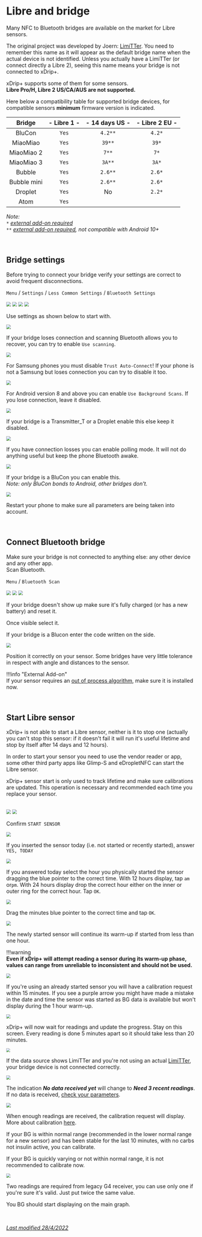 # Libre and bridge

Many NFC to Bluetooth bridges are available on the market for Libre sensors.

The original project was developed by Joern: [LimiTTer](https://github.com/JoernL/LimiTTer). You need to remember this name as it will appear as the default bridge name when the actual device is not identified. Unless you actually have a LimiTTer (or connect directly a Libre 2), seeing this name means your bridge is not connected to xDrip+.

xDrip+ supports some of them for some sensors.  
**Libre Pro/H, Libre 2 US/CA/AUS are not supported.**

Here below a compatibility table for supported bridge devices, for compatible sensors **minimum** firmware version is indicated.

|   Bridge    | - Libre 1 - | - 14 days US - | - Libre 2 EU - |
| :---------: | :---------: | :------------: | :------------: |
|   BluCon    |    `Yes`    |    `4.2**`     |     `4.2*`     |
|  MiaoMiao   |    `Yes`    |     `39**`     |     `39*`      |
| MiaoMiao 2  |    `Yes`    |     `7**`      |      `7*`      |
| MiaoMiao 3  |    `Yes`    |     `3A**`     |     `3A*`      |
|   Bubble    |    `Yes`    |    `2.6**`     |     `2.6*`     |
| Bubble mini |    `Yes`    |    `2.6**`     |     `2.6*`     |
|   Droplet   |    `Yes`    |       No       |     `2.2*`     |
|    Atom     |    `Yes`    |                |                |

*Note:*  
*`*` [external add-on required](../../use/OOP)*  
*`**` [external add-on required](../../use/OOP), not compatible with Android 10+*

</br>

## Bridge settings

Before trying to connect your bridge verify your settings are correct to avoid frequent disconnections.

`Menu` / `Settings` / `Less Common Settings` / `Bluetooth Settings`

<img src="../../images/hamburger_menu.png" style="zoom:75%;" />

<img src="../../images/M-S.png" style="zoom:75%;" />

<img src="../../images/M-S-LCS.png" style="zoom:75%;" />

<img src="../../images/M-S-LCS-BT.png" style="zoom:75%;" />

Use settings as shown below to start with.

<img src="../images/M-S-LCS-BT-L1.png" style="zoom:75%;" />

If your bridge loses connection and scanning Bluetooth allows you to recover, you can try to enable `Use scanning`.

<img src="../images/M-S-LCS-BT-L2.png" style="zoom:75%;" />

For Samsung phones you must disable `Trust Auto-Connect`! If your phone is not a Samsung but loses connection you can try to disable it too.

<img src="../../images/M-S-LCS-BT-TAC.png" style="zoom:75%;" />

For Android version 8 and above you can enable `Use Background Scans`. If you lose connection, leave it disabled.

<img src="../images/M-S-LCS-BT-L3.png" style="zoom:75%;" />

If your bridge is a Transmitter_T or a Droplet enable this else keep it disabled.

<img src="../images/M-S-LCS-BT-MK.png" style="zoom:75%;" />

If you have connection losses you can enable polling mode. It will not do anything useful but keep the phone Bluetooth awake.

<img src="../images/M-S-LCS-BT-L4.png" style="zoom:75%;" />

If your bridge is a BluCon you can enable this.  
*Note: only BluCon bonds to Android, other bridges don't.*

<img src="../images/M-S-LCS-BT-L5.png" style="zoom:75%;" />

</br>

Restart your phone to make sure all parameters are being taken into account.

</br>

## Connect Bluetooth bridge

Make sure your bridge is not connected to anything else: any other device and any other app.  
Scan Bluetooth.

`Menu` / `Bluetooth Scan` 

<img src="../../images/hamburger_menu.png" style="zoom:75%;" />

<img src="../../images/M-BTS.png" style="zoom:75%;" />

<img src="../../images/M-BTscan.png" style="zoom:75%;" />

If your bridge doesn't show up make sure it's fully charged (or has a new battery) and reset it.

Once visible select it.

If your bridge is a Blucon enter the code written on the side. 

<img src="../images/M-BT-BK.png" style="zoom:75%;" />

Position it correctly on your sensor. Some bridges have very little tolerance in respect with angle and distances to the sensor.

!!!info "External Add-on"  
    If your sensor requires an [out of process algorithm](../../use/OOP), make sure it is installed now.

</br>

## Start Libre sensor

xDrip+ is not able to start a Libre sensor, neither is it to stop one (actually you can't stop this sensor: if it doesn't fail it will run it's useful lifetime and stop by itself after 14 days and 12 hours).

In order to start your sensor you need to use the vendor reader or app, some other third party apps like Glimp-S and eDropletNFC can start the Libre sensor.

xDrip+ sensor start is only used to track lifetime and make sure calibrations are updated. This operation is necessary and recommended each time you replace your sensor.

</br>

<img src="../../images/hamburger_menu.png" style="zoom:75%;" />

<img src="../images/M-StaS.png" style="zoom:75%;" />

Confirm `START SENSOR`

<img src="../images/M-StaSC.png" style="zoom:75%;" />

If you inserted the sensor today (i.e. not started or recently started), answer `YES, TODAY`

<img src="../images/M-StaSToday.png" style="zoom:75%;" />

If you answered today select the hour you physically started the sensor dragging the blue pointer to the correct time. With 12 hours display, tap `am` or`pm`. With 24 hours display drop the correct hour either on the inner or outer ring for the correct hour. Tap `OK`.

<img src="../images/M-StaSHour.png" style="zoom:75%;" />

Drag the minutes blue pointer to the correct time and tap `OK`.

<img src="../images/M-StaSMin.png" style="zoom:75%;" />

The newly started sensor will continue its warm-up if started from less than one hour.

!!!warning  
    **Even if xDrip+ will attempt reading a sensor during its warm-up phase, values can range from unreliable to inconsistent and should not be used.**

<img src="../images/LibreWarmup.png" style="zoom:70%;" />

If you're using an already started sensor you will have a calibration request within 15 minutes. If you see a purple arrow you might have made a mistake in the date and time the sensor was started as BG data is available but won't display during the 1 hour warm-up.

<img src="../images/PurpleArrow.png" style="zoom:70%;" />

</br>

xDrip+ will now wait for readings and update the progress. Stay on this screen. Every reading is done 5 minutes apart so it should take less than 20 minutes.

<img src="../images/M-SS-InitialR.png" style="zoom:65%;" />

If the data source shows LimiTTer and you're not using an actual [LimiTTer](https://github.com/JoernL/LimiTTer), your bridge device is not connected correctly.

<img src="../images/M-SS-LimiTTer.png" style="zoom:70%;" />

The indication ***No data received yet*** will change to ***Need 3 recent readings***. If no data is received, [check your parameters](../../install/libreBT/#bridge-settings).

<img src="../images/M-SS-InitialR2.png" style="zoom:72%;" />

When enough readings are received, the calibration request will display. More about calibration [here](../../calibrate/101).

If your BG is within normal range (recommended in the lower normal range for a new sensor) and has been stable for the last 10 minutes, with no carbs not insulin active, you can calibrate.

If your BG is quickly varying or not within normal range, it is not recommended to calibrate now. 

<img src="../images/M-SS-Calibrate.png" style="zoom:70%;" />

Two readings are required from legacy G4 receiver, you can use only one if you're sure it's valid. Just put twice the same value.

You BG should start displaying on the main graph.

</br>

[*Last modified 28/4/2022*](https://github.com/NightscoutFoundation/xDrip/releases/tag/2022.03.27)